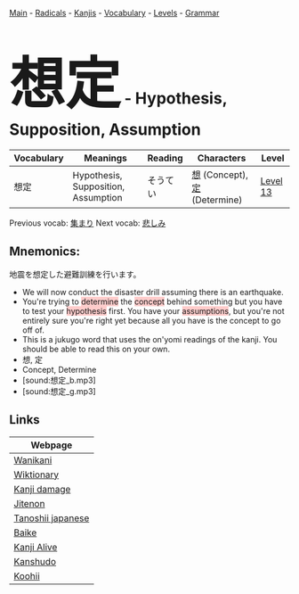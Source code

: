 <style> bigfont {font-size: 100px}</style>
[Main](../README.md) -
[Radicals](../radicals.md) -
[Kanjis](../kanjis.md) -
[Vocabulary](../vocabulary.md) -
[Levels](../levels.md) -
[Grammar](../grammar.md)
# <bigfont> 想定</bigfont> - Hypothesis, Supposition, Assumption 

| Vocabulary | Meanings | Reading | Characters | Level |
| --- | --- | --- | --- | --- |
| 想定 | Hypothesis, Supposition, Assumption | そうてい |  [想](../kanjis/想.md) (Concept), [定](../kanjis/定.md) (Determine) | [Level 13](../levels/wk_level13.md) |

Previous vocab: [集まり](集まり.md) Next vocab: [悲しみ](悲しみ.md) 

## Mnemonics:
地震を想定した避難訓練を行います。
* We will now conduct the disaster drill assuming there is an earthquake.
* You're trying to <span style="background-color:#ffcccb"> determine</span> the <span style="background-color:#ffcccb"> concept</span> behind something but you have to test your <span style="background-color:#ffcccb"> hypothesis</span> first. You have your <span style="background-color:#ffcccb"> assumptions</span>, but you're not entirely sure you're right yet because all you have is the concept to go off of.
* This is a jukugo word that uses the on'yomi readings of the kanji. You should be able to read this on your own.
* 想, 定
* Concept, Determine
* [sound:想定_b.mp3]
* [sound:想定_g.mp3]


## Links 

| Webpage |
| --- |
| [Wanikani          ](https://www.wanikani.com/kanji/想定) |
| [Wiktionary        ](https://en.wiktionary.org/wiki/想定) |
| [Kanji damage      ](http://www.kanjidamage.com/kanji/search?utf8=✓&q=想定) |
| [Jitenon           ](https://jitenon.com/kanji/想定) |
| [Tanoshii japanese ](https://www.tanoshiijapanese.com/dictionary/kanji.cfm?k=想定) |
| [Baike             ](https://baike.baidu.com/item/想定) |
| [Kanji Alive       ](https://app.kanjialive.com/想定) |
| [Kanshudo          ](https://www.kanshudo.com/searchmn?q=想定) |
| [Koohii            ](https://kanji.koohii.com/study/kanji/想定) |
